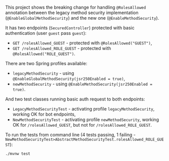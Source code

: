 This project shows the breaking change for handling `@RolesAllowed` annotation between the legacy method security implementation (`@EnableGlobalMethodSecurity`) and the new one (`@EnableMethodSecurity`).

It has two endpoints (`SecuredController`) protected with basic authentication (user `guest` pass `guest`):
* `GET /rolesAllowed_GUEST` - protected with `@RolesAllowed("GUEST")`,
* `GET /rolesAllowed_ROLE_GUEST` - protected with `@RolesAllowed("ROLE_GUEST")`.

There are two Spring profiles available:
* `legacyMethodSecurity` - using `@EnableGlobalMethodSecurity(jsr250Enabled = true)`,
* `newMethodSecurity` - using `@EnableMethodSecurity(jsr250Enabled = true)`.

And two test classes running basic auth request to both endpoints:
* `LegacyMethodSecurityTest` - activating profile `legacyMethodSecurity`, working OK for bot endpoints,
* `NewMethodSecurityTest` - activating profile `newMethodSecurity`, working OK for `/rolesAllowed_GUEST`, but not for `/rolesAllowed_ROLE_GUEST`.

To run the tests from command line (4 tests passing, 1 failing - ` NewMethodSecurityTest>AbstractMethodSecurityTest.rolesAllowed_ROLE_GUEST`):

`./mvnw test`


